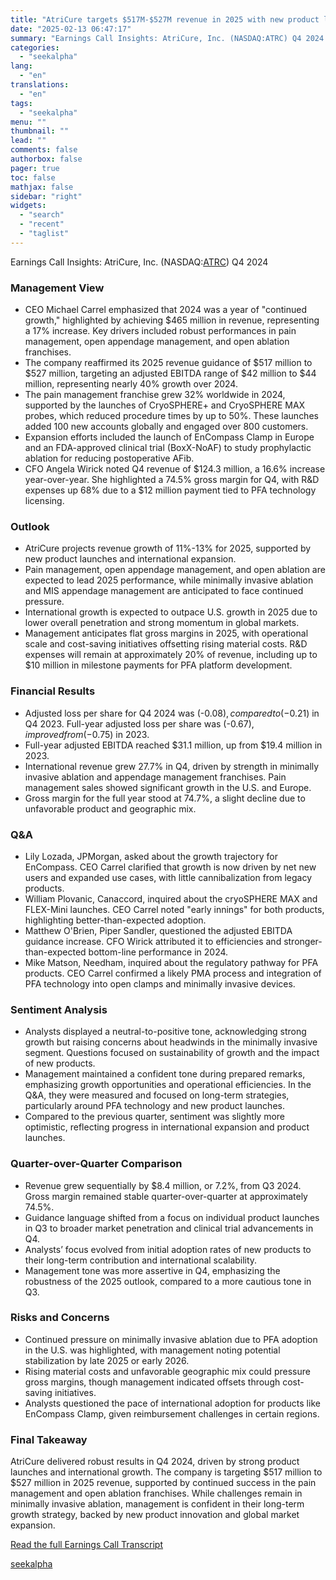 ```yaml
---
title: "AtriCure targets $517M-$527M revenue in 2025 with new product launches and international growth"
date: "2025-02-13 06:47:17"
summary: "Earnings Call Insights: AtriCure, Inc. (NASDAQ:ATRC) Q4 2024 Management View CEO Michael Carrel emphasized that 2024 was a year of \"continued growth,\" highlighted by achieving $465 million in revenue, representing a 17% increase. Key drivers included robust performances in pain management, open appendage management, and open ablation franchises. The company..."
categories:
  - "seekalpha"
lang:
  - "en"
translations:
  - "en"
tags:
  - "seekalpha"
menu: ""
thumbnail: ""
lead: ""
comments: false
authorbox: false
pager: true
toc: false
mathjax: false
sidebar: "right"
widgets:
  - "search"
  - "recent"
  - "taglist"
---
```


Earnings Call Insights: AtriCure, Inc. (NASDAQ:[ATRC](https://seekingalpha.com/symbol/ATRC "AtriCure, Inc.")) Q4 2024

### Management View

* CEO Michael Carrel emphasized that 2024 was a year of "continued growth," highlighted by achieving $465 million in revenue, representing a 17% increase. Key drivers included robust performances in pain management, open appendage management, and open ablation franchises.
* The company reaffirmed its 2025 revenue guidance of $517 million to $527 million, targeting an adjusted EBITDA range of $42 million to $44 million, representing nearly 40% growth over 2024.
* The pain management franchise grew 32% worldwide in 2024, supported by the launches of CryoSPHERE+ and CryoSPHERE MAX probes, which reduced procedure times by up to 50%. These launches added 100 new accounts globally and engaged over 800 customers.
* Expansion efforts included the launch of EnCompass Clamp in Europe and an FDA-approved clinical trial (BoxX-NoAF) to study prophylactic ablation for reducing postoperative AFib.
* CFO Angela Wirick noted Q4 revenue of $124.3 million, a 16.6% increase year-over-year. She highlighted a 74.5% gross margin for Q4, with R&D expenses up 68% due to a $12 million payment tied to PFA technology licensing.

### Outlook

* AtriCure projects revenue growth of 11%-13% for 2025, supported by new product launches and international expansion.
* Pain management, open appendage management, and open ablation are expected to lead 2025 performance, while minimally invasive ablation and MIS appendage management are anticipated to face continued pressure.
* International growth is expected to outpace U.S. growth in 2025 due to lower overall penetration and strong momentum in global markets.
* Management anticipates flat gross margins in 2025, with operational scale and cost-saving initiatives offsetting rising material costs. R&D expenses will remain at approximately 20% of revenue, including up to $10 million in milestone payments for PFA platform development.

### Financial Results

* Adjusted loss per share for Q4 2024 was (-$0.08), compared to (-$0.21) in Q4 2023. Full-year adjusted loss per share was (-$0.67), improved from (-$0.75) in 2023.
* Full-year adjusted EBITDA reached $31.1 million, up from $19.4 million in 2023.
* International revenue grew 27.7% in Q4, driven by strength in minimally invasive ablation and appendage management franchises. Pain management sales showed significant growth in the U.S. and Europe.
* Gross margin for the full year stood at 74.7%, a slight decline due to unfavorable product and geographic mix.

### Q&A

* Lily Lozada, JPMorgan, asked about the growth trajectory for EnCompass. CEO Carrel clarified that growth is now driven by net new users and expanded use cases, with little cannibalization from legacy products.
* William Plovanic, Canaccord, inquired about the cryoSPHERE MAX and FLEX-Mini launches. CEO Carrel noted "early innings" for both products, highlighting better-than-expected adoption.
* Matthew O'Brien, Piper Sandler, questioned the adjusted EBITDA guidance increase. CFO Wirick attributed it to efficiencies and stronger-than-expected bottom-line performance in 2024.
* Mike Matson, Needham, inquired about the regulatory pathway for PFA products. CEO Carrel confirmed a likely PMA process and integration of PFA technology into open clamps and minimally invasive devices.

### Sentiment Analysis

* Analysts displayed a neutral-to-positive tone, acknowledging strong growth but raising concerns about headwinds in the minimally invasive segment. Questions focused on sustainability of growth and the impact of new products.
* Management maintained a confident tone during prepared remarks, emphasizing growth opportunities and operational efficiencies. In the Q&A, they were measured and focused on long-term strategies, particularly around PFA technology and new product launches.
* Compared to the previous quarter, sentiment was slightly more optimistic, reflecting progress in international expansion and product launches.

### Quarter-over-Quarter Comparison

* Revenue grew sequentially by $8.4 million, or 7.2%, from Q3 2024. Gross margin remained stable quarter-over-quarter at approximately 74.5%.
* Guidance language shifted from a focus on individual product launches in Q3 to broader market penetration and clinical trial advancements in Q4.
* Analysts’ focus evolved from initial adoption rates of new products to their long-term contribution and international scalability.
* Management tone was more assertive in Q4, emphasizing the robustness of the 2025 outlook, compared to a more cautious tone in Q3.

### Risks and Concerns

* Continued pressure on minimally invasive ablation due to PFA adoption in the U.S. was highlighted, with management noting potential stabilization by late 2025 or early 2026.
* Rising material costs and unfavorable geographic mix could pressure gross margins, though management indicated offsets through cost-saving initiatives.
* Analysts questioned the pace of international adoption for products like EnCompass Clamp, given reimbursement challenges in certain regions.

### Final Takeaway

AtriCure delivered robust results in Q4 2024, driven by strong product launches and international growth. The company is targeting $517 million to $527 million in 2025 revenue, supported by continued success in the pain management and open ablation franchises. While challenges remain in minimally invasive ablation, management is confident in their long-term growth strategy, backed by new product innovation and global market expansion.

[Read the full Earnings Call Transcript](https://seekingalpha.com/symbol/ATRC/earnings/transcripts)

[seekalpha](https://seekingalpha.com/news/4407412-atricure-targets-517m-527m-revenue-in-2025-with-new-product-launches-and-international-growth)
